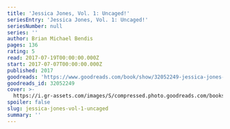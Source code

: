 ```yaml
---
title: 'Jessica Jones, Vol. 1: Uncaged!'
seriesEntry: 'Jessica Jones, Vol. 1: Uncaged!'
seriesNumber: null
series: ''
author: Brian Michael Bendis
pages: 136
rating: 5
read: 2017-07-19T00:00:00.000Z
start: 2017-07-07T00:00:00.000Z
published: 2017
goodreads: 'https://www.goodreads.com/book/show/32052249-jessica-jones-vol-1'
goodreads_id: 32052249
cover: >-
  https://i.gr-assets.com/images/S/compressed.photo.goodreads.com/books/1493249250l/32052249._SX315_.jpg
spoiler: false
slug: jessica-jones-vol-1-uncaged
summary: ''
---
```


